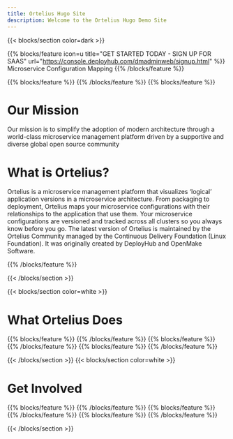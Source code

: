 ```yaml
---
title: Ortelius Hugo Site
description: Welcome to the Ortelius Hugo Demo Site
---
```



{{< blocks/section color=dark >}}

{{% blocks/feature icon=u title="GET STARTED TODAY - SIGN UP FOR SAAS" url="https://console.deployhub.com/dmadminweb/signup.html" %}}
Microservice Configuration Mapping
{{% /blocks/feature %}}

{{% blocks/feature %}}
{{% /blocks/feature %}}
{{% blocks/feature %}}
# Our Mission

Our mission is to simplify the adoption of modern architecture through a world-class microservice management platform driven by a supportive and diverse global open source community


# What is Ortelius?

Ortelius is a microservice management platform that visualizes ‘logical’ application versions in a microservice architecture. From packaging to deployment, Ortelius maps your microservice configurations with their relationships to the application that use them.  Your microservice configurations are versioned and tracked across all clusters so you always know before you go.  The latest version of Ortelius is maintained by the Ortelius Community managed by the Continuous Delivery Foundation (Linux Foundation).  It was originally created by  DeployHub and OpenMake Software.

{{% /blocks/feature %}}

{{< /blocks/section >}}

{{< blocks/section color=white >}}
<div class="col-12">
<h1 class="text-center">What Ortelius Does</h1>
</div>
{{% blocks/feature %}}
{{% /blocks/feature %}}
{{% blocks/feature %}}
{{% /blocks/feature %}}
{{% blocks/feature %}}
{{% /blocks/feature %}}

{{< /blocks/section >}}
{{< blocks/section color=white >}}
<div class="col-12">
<h1 class="text-center">Get Involved </h1>
</div>
{{% blocks/feature %}}
{{% /blocks/feature %}}
{{% blocks/feature %}}
{{% /blocks/feature %}}
{{% blocks/feature %}}
{{% /blocks/feature %}}

{{< /blocks/section >}}